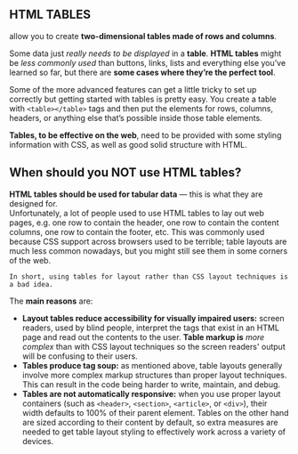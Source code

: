 ## HTML TABLES
allow you to create **two-dimensional tables made of rows and columns**. 

Some data just *really needs to be displayed* in a **table**. **HTML tables** might be *less commonly used* than buttons, links, lists and everything else you’ve learned so far, but there are **some cases where they’re the perfect tool**.

Some of the more advanced features can get a little tricky to set up correctly but getting started with tables is pretty easy. You create a table with `<table></table>` tags and then put the elements for rows, columns, headers, or anything else that’s possible inside those table elements.

**Tables, to be effective on the web**, need to be provided with some styling information with CSS, as well as good solid structure with HTML.

## When should you NOT use HTML tables?

**HTML tables should be used for tabular data** — this is what they are designed for.<br> Unfortunately, a lot of people used to use HTML tables to lay out web pages, e.g. one row to contain the header, one row to contain the content columns, one row to contain the footer, etc. This was commonly used because CSS support across browsers used to be terrible; table layouts are much less common nowadays, but you might still see them in some corners of the web.

    In short, using tables for layout rather than CSS layout techniques is a bad idea.

The **main reasons** are:

- **Layout tables reduce accessibility for visually impaired users:** screen readers, used by blind people, interpret the tags that exist in an HTML page and read out the contents to the user. **Table markup is** *more complex* than with CSS layout techniques so the screen readers' output will be confusing to their users.
- **Tables produce tag soup:** as mentioned above, table layouts generally involve more complex markup structures than proper layout techniques. This can result in the code being harder to write, maintain, and debug.
- **Tables are not automatically responsive:** when you use proper layout containers (such as `<header>`, `<section>`, `<article>`, or `<div>`), their width defaults to 100% of their parent element. Tables on the other hand are sized according to their content by default, so extra measures are needed to get table layout styling to effectively work across a variety of devices.